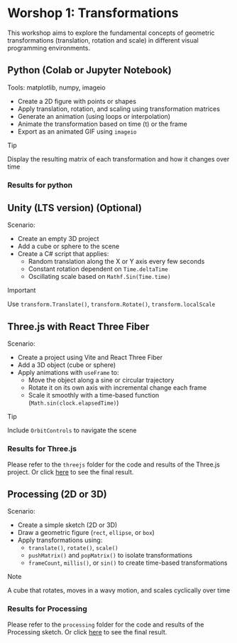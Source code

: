 # Worshop 1: Transformations

This workshop aims to explore the fundamental concepts of geometric transformations
(translation, rotation and scale) in different visual programming environments.

## Python (Colab or Jupyter Notebook)

Tools: matplotlib, numpy, imageio

* Create a 2D figure with points or shapes
* Apply translation, rotation, and scaling using transformation matrices
* Generate an animation (using loops or interpolation)
* Animate the transformation based on time (t) or the frame
* Export as an animated GIF using `imageio`

> [!TIP]
> Display the resulting matrix of each transformation and how it changes over time

### Results for python

## Unity (LTS version) (Optional)

Scenario:

* Create an empty 3D project
* Add a cube or sphere to the scene
* Create a C# script that applies:
  * Random translation along the X or Y axis every few seconds
  * Constant rotation dependent on `Time.deltaTime`
  * Oscillating scale based on `Mathf.Sin(Time.time)`

> [!IMPORTANT]
> Use `transform.Translate()`, `transform.Rotate()`, `transform.localScale`

## Three.js with React Three Fiber

Scenario:

* Create a project using Vite and React Three Fiber
* Add a 3D object (cube or sphere)
* Apply animations with `useFrame` to:
  * Move the object along a sine or circular trajectory
  * Rotate it on its own axis with incremental change each frame
  * Scale it smoothly with a time-based function (`Math.sin(clock.elapsedTime)`)

> [!TIP]
> Include `OrbitControls` to navigate the scene

### Results for Three.js

Please refer to the `threejs` folder for the code and results of the Three.js
project. Or click [here](threejs/README.md) to see the final result.

## Processing (2D or 3D)

Scenario:

* Create a simple sketch (2D or 3D)
* Draw a geometric figure (`rect`, `ellipse`, or `box`)
* Apply transformations using:
  * `translate()`, `rotate()`, `scale()`
  * `pushMatrix()` and `popMatrix()` to isolate transformations
  * `frameCount`, `millis()`, or `sin()` to create time-based transformations

> [!NOTE]
> A cube that rotates, moves in a wavy motion, and scales cyclically over time

### Results for Processing

Please refer to the `processing` folder for the code and results of the Processing
sketch. Or click [here](processing/README.md) to see the final result.

